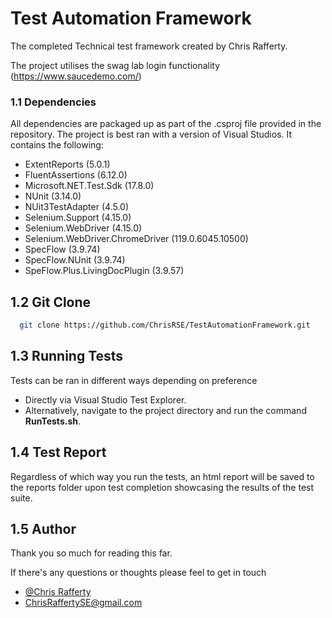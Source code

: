 # Test Automation Framework

The completed Technical test framework created by Chris Rafferty.

The project utilises the swag lab login functionality (https://www.saucedemo.com/) 

### 1.1 Dependencies

All dependencies are packaged up as part of the .csproj file provided in the repository. The project is best ran with a version of Visual Studios. It contains the following:

- ExtentReports (5.0.1)
- FluentAssertions (6.12.0)
- Microsoft.NET.Test.Sdk (17.8.0)
- NUnit (3.14.0)
- NUit3TestAdapter (4.5.0)
- Selenium.Support (4.15.0)
- Selenium.WebDriver (4.15.0)
- Selenium.WebDriver.ChromeDriver (119.0.6045.10500)
- SpecFlow (3.9.74)
- SpecFlow.NUnit (3.9.74)
- SpeFlow.Plus.LivingDocPlugin (3.9.57)

## 1.2 Git Clone

```bash
  git clone https://github.com/ChrisRSE/TestAutomationFramework.git
```


## 1.3 Running Tests

Tests can be ran in different ways depending on preference

- Directly via Visual Studio Test Explorer.
- Alternatively, navigate to the project directory and run the command **RunTests.sh**.

## 1.4 Test Report

Regardless of which way you run the tests, an html report will be saved to the reports folder upon test completion showcasing the results of the test suite.

## 1.5 Author

Thank you so much for reading this far. 

If there's any questions or thoughts please feel to get in touch

- [@Chris Rafferty](https://www.github.com/ChrisRSE)
- ChrisRaffertySE@gmail.com
